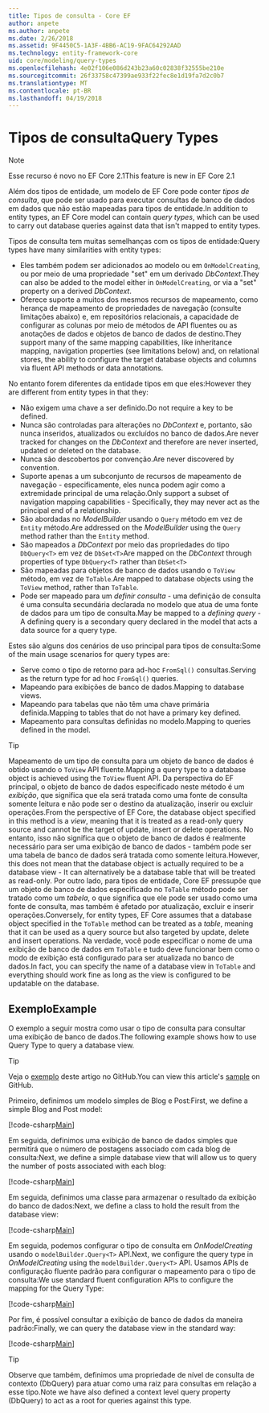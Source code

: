 ```yaml
---
title: Tipos de consulta - Core EF
author: anpete
ms.author: anpete
ms.date: 2/26/2018
ms.assetid: 9F4450C5-1A3F-4BB6-AC19-9FAC64292AAD
ms.technology: entity-framework-core
uid: core/modeling/query-types
ms.openlocfilehash: 4e02f106e086d243b23a60c02838f32555be210e
ms.sourcegitcommit: 26f33758c47399ae933f22fec8e1d19fa7d2c0b7
ms.translationtype: MT
ms.contentlocale: pt-BR
ms.lasthandoff: 04/19/2018
---
```

# <a name="query-types"></a><span data-ttu-id="ee73c-102">Tipos de consulta</span><span class="sxs-lookup"><span data-stu-id="ee73c-102">Query Types</span></span>
> [!NOTE]
> <span data-ttu-id="ee73c-103">Esse recurso é novo no EF Core 2.1</span><span class="sxs-lookup"><span data-stu-id="ee73c-103">This feature is new in EF Core 2.1</span></span>

<span data-ttu-id="ee73c-104">Além dos tipos de entidade, um modelo de EF Core pode conter _tipos de consulta_, que pode ser usado para executar consultas de banco de dados em dados que não estão mapeadas para tipos de entidade.</span><span class="sxs-lookup"><span data-stu-id="ee73c-104">In addition to entity types, an EF Core model can contain _query types_, which can be used to carry out database queries against data that isn't mapped to entity types.</span></span>

<span data-ttu-id="ee73c-105">Tipos de consulta tem muitas semelhanças com os tipos de entidade:</span><span class="sxs-lookup"><span data-stu-id="ee73c-105">Query types have many similarities with entity types:</span></span>

- <span data-ttu-id="ee73c-106">Eles também podem ser adicionados ao modelo ou em `OnModelCreating`, ou por meio de uma propriedade "set" em um derivado _DbContext_.</span><span class="sxs-lookup"><span data-stu-id="ee73c-106">They can also be added to the model either in `OnModelCreating`, or via a "set" property on a derived _DbContext_.</span></span>
- <span data-ttu-id="ee73c-107">Oferece suporte a muitos dos mesmos recursos de mapeamento, como herança de mapeamento de propriedades de navegação (consulte limitações abaixo) e, em repositórios relacionais, a capacidade de configurar as colunas por meio de métodos de API fluentes ou as anotações de dados e objetos de banco de dados de destino.</span><span class="sxs-lookup"><span data-stu-id="ee73c-107">They support many of the same mapping capabilities, like inheritance mapping, navigation properties (see limitations below) and, on relational stores, the ability to configure the target database objects and columns via fluent API methods or data annotations.</span></span>

<span data-ttu-id="ee73c-108">No entanto forem diferentes da entidade tipos em que eles:</span><span class="sxs-lookup"><span data-stu-id="ee73c-108">However they are different from entity types in that they:</span></span>

- <span data-ttu-id="ee73c-109">Não exigem uma chave a ser definido.</span><span class="sxs-lookup"><span data-stu-id="ee73c-109">Do not require a key to be defined.</span></span>
- <span data-ttu-id="ee73c-110">Nunca são controladas para alterações no _DbContext_ e, portanto, são nunca inseridos, atualizados ou excluídos no banco de dados.</span><span class="sxs-lookup"><span data-stu-id="ee73c-110">Are never tracked for changes on the _DbContext_ and therefore are never inserted, updated or deleted on the database.</span></span>
- <span data-ttu-id="ee73c-111">Nunca são descobertos por convenção.</span><span class="sxs-lookup"><span data-stu-id="ee73c-111">Are never discovered by convention.</span></span>
- <span data-ttu-id="ee73c-112">Suporte apenas a um subconjunto de recursos de mapeamento de navegação - especificamente, eles nunca podem agir como a extremidade principal de uma relação.</span><span class="sxs-lookup"><span data-stu-id="ee73c-112">Only support a subset of navigation mapping capabilities - Specifically, they may never act as the principal end of a relationship.</span></span>
- <span data-ttu-id="ee73c-113">São abordadas no _ModelBuilder_ usando o `Query` método em vez de `Entity` método.</span><span class="sxs-lookup"><span data-stu-id="ee73c-113">Are addressed on the _ModelBuilder_ using the `Query` method rather than the `Entity` method.</span></span>
- <span data-ttu-id="ee73c-114">São mapeados a _DbContext_ por meio das propriedades do tipo `DbQuery<T>` em vez de `DbSet<T>`</span><span class="sxs-lookup"><span data-stu-id="ee73c-114">Are mapped on the _DbContext_ through properties of type `DbQuery<T>` rather than `DbSet<T>`</span></span>
- <span data-ttu-id="ee73c-115">São mapeadas para objetos de banco de dados usando o `ToView` método, em vez de `ToTable`.</span><span class="sxs-lookup"><span data-stu-id="ee73c-115">Are mapped to database objects using the `ToView` method, rather than `ToTable`.</span></span>
- <span data-ttu-id="ee73c-116">Pode ser mapeado para um _definir consulta_ - uma definição de consulta é uma consulta secundária declarada no modelo que atua de uma fonte de dados para um tipo de consulta.</span><span class="sxs-lookup"><span data-stu-id="ee73c-116">May be mapped to a _defining query_ - A defining query is a secondary query declared in the model that acts a data source for a query type.</span></span>

<span data-ttu-id="ee73c-117">Estes são alguns dos cenários de uso principal para tipos de consulta:</span><span class="sxs-lookup"><span data-stu-id="ee73c-117">Some of the main usage scenarios for query types are:</span></span>

- <span data-ttu-id="ee73c-118">Serve como o tipo de retorno para ad-hoc `FromSql()` consultas.</span><span class="sxs-lookup"><span data-stu-id="ee73c-118">Serving as the return type for ad hoc `FromSql()` queries.</span></span>
- <span data-ttu-id="ee73c-119">Mapeando para exibições de banco de dados.</span><span class="sxs-lookup"><span data-stu-id="ee73c-119">Mapping to database views.</span></span>
- <span data-ttu-id="ee73c-120">Mapeando para tabelas que não têm uma chave primária definida.</span><span class="sxs-lookup"><span data-stu-id="ee73c-120">Mapping to tables that do not have a primary key defined.</span></span>
- <span data-ttu-id="ee73c-121">Mapeamento para consultas definidas no modelo.</span><span class="sxs-lookup"><span data-stu-id="ee73c-121">Mapping to queries defined in the model.</span></span>

> [!TIP]
> <span data-ttu-id="ee73c-122">Mapeamento de um tipo de consulta para um objeto de banco de dados é obtido usando o `ToView` API fluente.</span><span class="sxs-lookup"><span data-stu-id="ee73c-122">Mapping a query type to a database object is achieved using the `ToView` fluent API.</span></span> <span data-ttu-id="ee73c-123">Da perspectiva do EF principal, o objeto de banco de dados especificado neste método é um _exibição_, que significa que ela será tratada como uma fonte de consulta somente leitura e não pode ser o destino da atualização, inserir ou excluir operações.</span><span class="sxs-lookup"><span data-stu-id="ee73c-123">From the perspective of EF Core, the database object specified in this method is a _view_, meaning that it is treated as a read-only query source and cannot be the target of update, insert or delete operations.</span></span> <span data-ttu-id="ee73c-124">No entanto, isso não significa que o objeto de banco de dados é realmente necessário para ser uma exibição de banco de dados - também pode ser uma tabela de banco de dados será tratada como somente leitura.</span><span class="sxs-lookup"><span data-stu-id="ee73c-124">However, this does not mean that the database object is actually required to be a database view - It can alternatively be a database table that will be treated as read-only.</span></span> <span data-ttu-id="ee73c-125">Por outro lado, para tipos de entidade, Core EF pressupõe que um objeto de banco de dados especificado no `ToTable` método pode ser tratado como um _tabela_, o que significa que ele pode ser usado como uma fonte de consulta, mas também é afetado por atualização, excluir e inserir operações.</span><span class="sxs-lookup"><span data-stu-id="ee73c-125">Conversely, for entity types, EF Core assumes that a database object specified in the `ToTable` method can be treated as a _table_, meaning that it can be used as a query source but also targeted by update, delete and insert operations.</span></span> <span data-ttu-id="ee73c-126">Na verdade, você pode especificar o nome de uma exibição de banco de dados em `ToTable` e tudo deve funcionar bem como o modo de exibição está configurado para ser atualizada no banco de dados.</span><span class="sxs-lookup"><span data-stu-id="ee73c-126">In fact, you can specify the name of a database view in `ToTable` and everything should work fine as long as the view is configured to be updatable on the database.</span></span>

## <a name="example"></a><span data-ttu-id="ee73c-127">Exemplo</span><span class="sxs-lookup"><span data-stu-id="ee73c-127">Example</span></span>

<span data-ttu-id="ee73c-128">O exemplo a seguir mostra como usar o tipo de consulta para consultar uma exibição de banco de dados.</span><span class="sxs-lookup"><span data-stu-id="ee73c-128">The following example shows how to use Query Type to query a database view.</span></span>

> [!TIP]
> <span data-ttu-id="ee73c-129">Veja o [exemplo](https://github.com/aspnet/EntityFrameworkCore/tree/dev/samples/QueryTypes) deste artigo no GitHub.</span><span class="sxs-lookup"><span data-stu-id="ee73c-129">You can view this article's [sample](https://github.com/aspnet/EntityFrameworkCore/tree/dev/samples/QueryTypes) on GitHub.</span></span>

<span data-ttu-id="ee73c-130">Primeiro, definimos um modelo simples de Blog e Post:</span><span class="sxs-lookup"><span data-stu-id="ee73c-130">First, we define a simple Blog and Post model:</span></span>

[!code-csharp[Main](../../../efcore-dev/samples/QueryTypes/Program.cs#Entities)]

<span data-ttu-id="ee73c-131">Em seguida, definimos uma exibição de banco de dados simples que permitirá que o número de postagens associado com cada blog de consulta:</span><span class="sxs-lookup"><span data-stu-id="ee73c-131">Next, we define a simple database view that will allow us to query the number of posts associated with each blog:</span></span>

[!code-csharp[Main](../../../efcore-dev/samples/QueryTypes/Program.cs#View)]

<span data-ttu-id="ee73c-132">Em seguida, definimos uma classe para armazenar o resultado da exibição do banco de dados:</span><span class="sxs-lookup"><span data-stu-id="ee73c-132">Next, we define a class to hold the result from the database view:</span></span>

[!code-csharp[Main](../../../efcore-dev/samples/QueryTypes/Program.cs#QueryType)]

<span data-ttu-id="ee73c-133">Em seguida, podemos configurar o tipo de consulta em _OnModelCreating_ usando o `modelBuilder.Query<T>` API.</span><span class="sxs-lookup"><span data-stu-id="ee73c-133">Next, we configure the query type in _OnModelCreating_ using the `modelBuilder.Query<T>` API.</span></span>
<span data-ttu-id="ee73c-134">Usamos APIs de configuração fluente padrão para configurar o mapeamento para o tipo de consulta:</span><span class="sxs-lookup"><span data-stu-id="ee73c-134">We use standard fluent configuration APIs to configure the mapping for the Query Type:</span></span>

[!code-csharp[Main](../../../efcore-dev/samples/QueryTypes/Program.cs#Configuration)]

<span data-ttu-id="ee73c-135">Por fim, é possível consultar a exibição de banco de dados da maneira padrão:</span><span class="sxs-lookup"><span data-stu-id="ee73c-135">Finally, we can query the database view in the standard way:</span></span>

[!code-csharp[Main](../../../efcore-dev/samples/QueryTypes/Program.cs#Query)]

> [!TIP]
> <span data-ttu-id="ee73c-136">Observe que também, definimos uma propriedade de nível de consulta de contexto (DbQuery) para atuar como uma raiz para consultas em relação a esse tipo.</span><span class="sxs-lookup"><span data-stu-id="ee73c-136">Note we have also defined a context level query property (DbQuery) to act as a root for queries against this type.</span></span>
